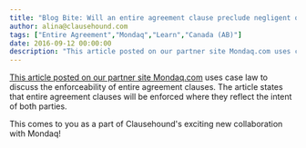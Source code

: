 ```yaml
---
title: "Blog Bite: Will an entire agreement clause preclude negligent or innocent misrepresentations?"
author: alina@clausehound.com
tags: ["Entire Agreement","Mondaq","Learn","Canada (AB)"]
date: 2016-09-12 00:00:00
description: "This article posted on our partner site Mondaq.com uses case law to discuss the enforceability of entire agreement clauses. The article states that entire agreement clauses will be enforced where the..."
---
```


[This article posted on our partner site Mondaq.com](http://www.mondaq.com/canada/x/526156/Contract+Law/Whole+Agreement+Clause+Upheld+by+Court+of+Appeal) uses case law to discuss the enforceability of entire agreement clauses. The article states that entire agreement clauses will be enforced where they reflect the intent of both parties.

This comes to you as a part of Clausehound's exciting new collaboration with Mondaq!